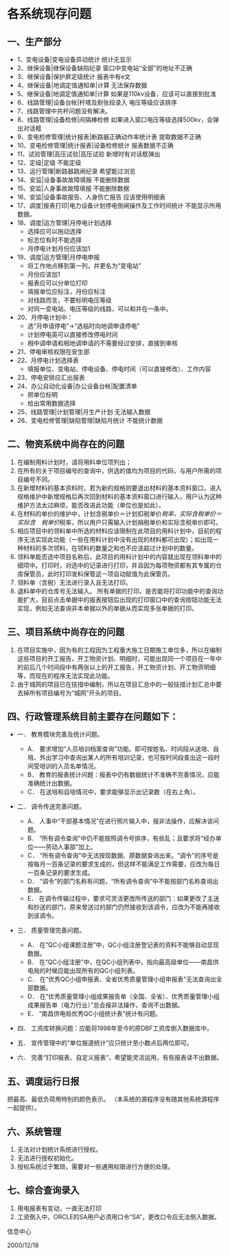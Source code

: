 # 各系统现存问题

## 一、生产部分
* 1、变电设备|变电设备异动统计 统计无显示
* 2、继保设备|继保设备缺陷纪录 窗口中变电站“全部”的地址不正确
* 3、继保设备|保护屏定级统计 报表中有e文
* 4、继保设备|地调定值通知单|计算 无法保存数据
* 5、继保设备|地调定值通知单|计算 如果是110kv设备，应该可以直接到批准
* 6、线路管理|设备台帐|杆塔及耐张段录入 电压等级应该排序
* 7、线路管理中共杆问题没有解决。
* 8、线路管理|设备检修|间隔棒检修 如果进入窗口电压等级选择500kv，会弹出对话框
* 9、变电检修管理|统计报表|断路器正确动作率统计表 提取数据不正确
* 10、变电检修管理|统计报表|设备检修统计 报表数据不正确
* 11、试验管理|高压试验|高压试验 新增时有对话框弹出
* 12、定级|定级 不能定级
* 13、运行管理|断路器跳闸纪录 希望能过浏览
* 14、安监|设备事故故障填报 不能删除数据
* 15、安监|人身事故故障填报 不能删除数据
* 16、安监|设备事故报告、人身伤亡报告 应该使用明细表
* 17、调度|报表打印|电力设备计划停电倒闸操作及工作时间统计 不能显示所用数据。
* 18、调度|运方管理|月停电计划选择
    + 选择应可以拖动选择
    + 标志位有时不能选择
    + 月停电计划月份应该加1
* 19、调度|运方管理|月停电申报
    + 将工作地点移到第一列，并更名为“变电站”
    + 月份应该加1
    + 报表应可以分单位打印
    + 填报单位应标注，月份应标注
    + 对线路而言，不要标明电压等级
    + 对同一变电站、电压等级的线路，可以和并在一条中。
* 20、月停电计划中：
    + 选“月申请停电”->“选临时向地调申请停电”
    + 计划停电英可以直接修改停电时间
    + 相中调申请和相地调申请的不需要经过安排，直接到审核
* 21、停电审核权限在安生部
* 22、月停电计划选择表
    + 填报单位、变电站、停电设备、停电时间（可以直接修改）、工作内容
* 23、停电安排应汇出报表
* 24、办公自动化设备|办公设备台帐|配置清单
    + 把单位标明
    + 给出常用数据选择
* 25、线路管理|计划管理|月生产计划 无法输入数据
* 26、变电检修管理|缺陷管理|缺陷月统计 不能统计数据


## 二、物资系统中尚存在的问题
1. 在编制用料计划时，请将用料单位项列出；
2. 在所有的关于项目编号的查询中，供选的值均为项目的代码，与用户所需的项目编号不同。
3. 在新增材料的基本资料时，若为新的规格则要退出材料的基本资料窗口，进入规格维护中新增规格后再次回到材料的基本资料窗口进行输入，用户认为这种维护方法太过麻烦，能否改进此功能（单位也是如此）。
4. 在材料的单价的维护中，计划含税单价＝计划扣税单价*税率，实际含税单价＝实际含　税单价*税率，所以用户只需输入计划捐税单价和实际含税单价即可。
5. 相应项目中的领料单中所选的材料应该限制在此项目的用料计划中，目前的程序无法实现此功能（一些在用料计划中没有出现的材料都可出现）；如出现一种材料的多次领料，在领料的数量之和也不应该超过计划中的数量。
6. 领料单能否选中项目名称后，此项目的用料计划中的内容就出现在领料单中的细项中。打印时，对选中的记录进行打印，并且因为每项物资都有其专属的仓库保管员，此时打印发料保管这一项自动赋值为此保管员。
7. 领料单（含税）无法进行录入且无法打印。
8. 退料单中的仓库号无法输入。
所有单据的打印。是否能将打印功能中的查询功能扩大，目前点击单据中的报表按钮后出现的打印窗口中的查询按钮功能无法实现，例如无法查询非本单据以外的单据从而实现多张单据的打印。

## 三、项目系统中尚存在的问题
1. 在项目实施中，因为有的工程因为工程量大施工日期施工单位多，所以在编制这些项目的开工报告，开工物资计划、明细时，可能出现同一个项目在一年中的前后几个时间段中有两张以上的开工报告，开工物资计划、开工物资明细等，而现在的程序无法实现此功能。
2. 由于城网的项目已在技措中编制，所以在项目汇总中的一般技措计划汇总中要去掉所有项目编号为“城网”开头的项目。

## 四、行政管理系统目前主要存在问题如下：
* 一．	教育模块完善及统计问题。
    + A．	要求增加“人员培训档案查询”功能。即可按姓名、时间段从送培、自培、外出学习中查询出某人的所有培训记录，也可按时间段查出这一段时间受培训的人员名单情况。
    + B．	教育的报表统计问题：报表中仍有数据统计不准确不完善情况，应能准确统计出数据。
    + C．	在送培和自培情况中，要求能够显示出记录数（在右上角）。

* 二．	调令传送完善问题。
    + A．	人事中“干部基本情况”在进行照片输入中，报非法操作，应解决该问题。
    + B．	“所有调令查询”中仍不能按照调令号排序，有些乱；且要求将“经办单位——劳动人事部”加上。
    + C．	“所有调令查询”中无法按现数据、原数据查询出来。“调令”的序号是按每月一百条记录的要求生成的，但这样不能满足工作需要，应改为每日一百条记录的要求生成。
    + D．	“调令”的部门名称有问题，“所有调令查询”中不能按部门名称查询出数据。
    + E．	在调令传输过程中，要求可灵活更改所传送的部门：如果更改了主送和抄送的部门，原来曾送过的部门仍然接收到该调令，应改为不能再接收到该调令。

* 三．	质量管理完善问题。
    + A．	在“QC小组课题注册”中，QC小组注册登记表的资料不能够自动显现数据。
    + B．	在“QC小组注册”中，在QC小组列表中，指向最高级单位——南昌供电局的时候应能出现所有的QC小组列表。
    + C．	在“优秀QC小组申报表、全省优秀质量管理小组申报表”无法查询出全部数据。
    + D．	在“优秀质量管理小组成果报告单（全国、全省）、优秀质量管理小组成果报告单（电力行业）”总会报非法操作，查询不出数据。
    + E．	“南昌供电局优秀QC小组统计表”统计有问题。

* 四．	工资库转换问题：应能将1998年至今的原DBF工资库倒入数据库中。
* 五．	宣传管理中的“单位报道统计”应只统计至小数点后两位即可。
* 六．	完善“打印报表、自定义报表”，希望能灵活运用，有些报表读不出数据。

## 五、调度运行日报
把最高、最低负荷用特别的颜色表示。
（本系统的源程序没有随其他系统源程序一起提供）。

## 六、系统管理
1. 无法对计划统计系统进行授权。
2. 无法进行授权初始化。
3. 授权系统过于繁琐，需要对一些通用权限进行方便的处理。

## 七、综合查询录入
1. 用电报表有变动，一直无法打印
2. 工资倒入中，ORCLE的SA用户必须用口令“SA”，更改口令后无法倒入数据。























信息中心

2000/12/18
